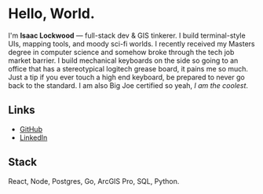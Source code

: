 # Hello, World.
I'm **Isaac Lockwood** — full-stack dev & GIS tinkerer. I build terminal-style UIs, mapping tools, and moody sci-fi worlds. I recently received my Masters degree in computer science and somehow broke through the tech job market barrier. I build mechanical keyboards on the side so going to an office that has a stereotypical logitech grease board, it pains me so much. Just a tip if you ever touch a high end keyboard, be prepared to never go back to the standard. I am also Big Joe certified so yeah, _I am the coolest_.

## Links
- [GitHub](https://github.com/Lockwood-02)
- [LinkedIn](https://www.linkedin.com/in/isaac-lockwood)

## Stack
React, Node, Postgres, Go, ArcGIS Pro, SQL, Python.